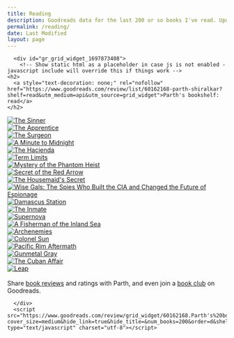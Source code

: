 ```yaml
---
title: Reading
description: Goodreads data for the last 200 or so books I've read. Updated every time I finish a book.
permalink: /reading/
date: Last Modified
layout: page
---
```

      <div id="gr_grid_widget_1697873408">
        <!-- Show static html as a placeholder in case js is not enabled - javascript include will override this if things work -->
    <h2>
      <a style="text-decoration: none;" rel="nofollow" href="https://www.goodreads.com/review/list/60162168-parth-shiralkar?shelf=read&utm_medium=api&utm_source=grid_widget">Parth's bookshelf: read</a>
    </h2>

  <div class="gr_grid_container">
    <div class="gr_grid_book_container"><a title="The Sinner (Rizzoli & Isles, #3)" rel="nofollow" href="https://www.goodreads.com/book/show/32257.The_Sinner"><img alt="The Sinner" border="0" src="https://i.gr-assets.com/images/S/compressed.photo.goodreads.com/books/1277923817l/32257._SX98_.jpg" /></a></div>
    <div class="gr_grid_book_container"><a title="The Apprentice (Rizzoli & Isles, #2)" rel="nofollow" href="https://www.goodreads.com/book/show/715834.The_Apprentice"><img alt="The Apprentice" border="0" src="https://i.gr-assets.com/images/S/compressed.photo.goodreads.com/books/1467859772l/715834._SY160_.jpg" /></a></div>
    <div class="gr_grid_book_container"><a title="The Surgeon (Rizzoli & Isles, #1)" rel="nofollow" href="https://www.goodreads.com/book/show/32263.The_Surgeon"><img alt="The Surgeon" border="0" src="https://i.gr-assets.com/images/S/compressed.photo.goodreads.com/books/1277923728l/32263._SX98_.jpg" /></a></div>
    <div class="gr_grid_book_container"><a title="A Minute to Midnight (Atlee Pine, #2)" rel="nofollow" href="https://www.goodreads.com/book/show/44422464-a-minute-to-midnight"><img alt="A Minute to Midnight" border="0" src="https://i.gr-assets.com/images/S/compressed.photo.goodreads.com/books/1565138579l/44422464._SX98_.jpg" /></a></div>
    <div class="gr_grid_book_container"><a title="The Hacienda" rel="nofollow" href="https://www.goodreads.com/book/show/57840571-the-hacienda"><img alt="The Hacienda" border="0" src="https://i.gr-assets.com/images/S/compressed.photo.goodreads.com/books/1628794005l/57840571._SX98_.jpg" /></a></div>
    <div class="gr_grid_book_container"><a title="Term Limits" rel="nofollow" href="https://www.goodreads.com/book/show/85392.Term_Limits"><img alt="Term Limits" border="0" src="https://i.gr-assets.com/images/S/compressed.photo.goodreads.com/books/1311847654l/85392._SX98_.jpg" /></a></div>
    <div class="gr_grid_book_container"><a title="Mystery of the Phantom Heist (Hardy Boys Adventures #2)" rel="nofollow" href="https://www.goodreads.com/book/show/15801385-mystery-of-the-phantom-heist"><img alt="Mystery of the Phantom Heist" border="0" src="https://i.gr-assets.com/images/S/compressed.photo.goodreads.com/books/1353918611l/15801385._SX98_.jpg" /></a></div>
    <div class="gr_grid_book_container"><a title="Secret of the Red Arrow (Hardy Boys Adventures, #1)" rel="nofollow" href="https://www.goodreads.com/book/show/13260655-secret-of-the-red-arrow"><img alt="Secret of the Red Arrow" border="0" src="https://i.gr-assets.com/images/S/compressed.photo.goodreads.com/books/1354847072l/13260655._SX98_.jpg" /></a></div>
    <div class="gr_grid_book_container"><a title="The Housemaid's Secret (The Housemaid, #2)" rel="nofollow" href="https://www.goodreads.com/book/show/62848145-the-housemaid-s-secret"><img alt="The Housemaid's Secret" border="0" src="https://i.gr-assets.com/images/S/compressed.photo.goodreads.com/books/1664729357l/62848145._SX98_.jpg" /></a></div>
    <div class="gr_grid_book_container"><a title="Wise Gals: The Spies Who Built the CIA and Changed the Future of Espionage" rel="nofollow" href="https://www.goodreads.com/book/show/55510928-wise-gals"><img alt="Wise Gals: The Spies Who Built the CIA and Changed the Future of Espionage" border="0" src="https://i.gr-assets.com/images/S/compressed.photo.goodreads.com/books/1646927617l/55510928._SX98_.jpg" /></a></div>
    <div class="gr_grid_book_container"><a title="Damascus Station (Damascus Station #1)" rel="nofollow" href="https://www.goodreads.com/book/show/56769571-damascus-station"><img alt="Damascus Station" border="0" src="https://i.gr-assets.com/images/S/compressed.photo.goodreads.com/books/1613788178l/56769571._SX98_.jpg" /></a></div>
    <div class="gr_grid_book_container"><a title="The Inmate" rel="nofollow" href="https://www.goodreads.com/book/show/61149872-the-inmate"><img alt="The Inmate" border="0" src="https://i.gr-assets.com/images/S/compressed.photo.goodreads.com/books/1653271523l/61149872._SX98_.jpg" /></a></div>
    <div class="gr_grid_book_container"><a title="Supernova (Renegades, #3)" rel="nofollow" href="https://www.goodreads.com/book/show/42771754-supernova"><img alt="Supernova" border="0" src="https://i.gr-assets.com/images/S/compressed.photo.goodreads.com/books/1557159835l/42771754._SX98_.jpg" /></a></div>
    <div class="gr_grid_book_container"><a title="A Fisherman of the Inland Sea" rel="nofollow" href="https://www.goodreads.com/book/show/68022.A_Fisherman_of_the_Inland_Sea"><img alt="A Fisherman of the Inland Sea" border="0" src="https://i.gr-assets.com/images/S/compressed.photo.goodreads.com/books/1410138597l/68022._SX98_.jpg" /></a></div>
    <div class="gr_grid_book_container"><a title="Archenemies (Renegades, #2)" rel="nofollow" href="https://www.goodreads.com/book/show/35425827-archenemies"><img alt="Archenemies" border="0" src="https://i.gr-assets.com/images/S/compressed.photo.goodreads.com/books/1526668679l/35425827._SX98_.jpg" /></a></div>
    <div class="gr_grid_book_container"><a title="Colonel Sun (James Bond, #15)" rel="nofollow" href="https://www.goodreads.com/book/show/391789.Colonel_Sun"><img alt="Colonel Sun" border="0" src="https://i.gr-assets.com/images/S/compressed.photo.goodreads.com/books/1347412695l/391789._SX98_.jpg" /></a></div>
    <div class="gr_grid_book_container"><a title="Pacific Rim Aftermath" rel="nofollow" href="https://www.goodreads.com/book/show/40680126-pacific-rim-aftermath"><img alt="Pacific Rim Aftermath" border="0" src="https://i.gr-assets.com/images/S/compressed.photo.goodreads.com/books/1532867791l/40680126._SX98_.jpg" /></a></div>
    <div class="gr_grid_book_container"><a title="Gunmetal Gray (Gray Man, #6)" rel="nofollow" href="https://www.goodreads.com/book/show/30189669-gunmetal-gray"><img alt="Gunmetal Gray" border="0" src="https://i.gr-assets.com/images/S/compressed.photo.goodreads.com/books/1464091568l/30189669._SX98_.jpg" /></a></div>
    <div class="gr_grid_book_container"><a title="The Cuban Affair" rel="nofollow" href="https://www.goodreads.com/book/show/34913387-the-cuban-affair"><img alt="The Cuban Affair" border="0" src="https://i.gr-assets.com/images/S/compressed.photo.goodreads.com/books/1494779202l/34913387._SX98_.jpg" /></a></div>
    <div class="gr_grid_book_container"><a title="Leap (Breakthrough, #2)" rel="nofollow" href="https://www.goodreads.com/book/show/22798216-leap"><img alt="Leap" border="0" src="https://i.gr-assets.com/images/S/compressed.photo.goodreads.com/books/1455998935l/22798216._SX98_.jpg" /></a></div>
  <noscript><br/>Share <a rel="nofollow" href="/">book reviews</a> and ratings with Parth, and even join a <a rel="nofollow" href="/group">book club</a> on Goodreads.</noscript>
  </div>

      </div>
      <script src="https://www.goodreads.com/review/grid_widget/60162168.Parth's%20bookshelf:%20read?cover_size=medium&hide_link=true&hide_title=&num_books=200&order=d&shelf=read&sort=date_added&widget_id=1697873408" type="text/javascript" charset="utf-8"></script>
<script>
// Get all the img elements with the class "gr_grid_book_container"
var imgElements = document.querySelectorAll('.gr_grid_book_container img');

// Loop through each img element and modify the src attribute
imgElements.forEach(function (imgElement) {
    // Get the current src attribute
    var src = imgElement.getAttribute('src');

    // Replace both "_SX98_" and "_SY160_" portions with an empty string
    src = src.replace(/_SX98_.|_SY160_.|Y160_./g, '');

    // Set the modified src attribute back to the img element
    imgElement.setAttribute('src', src);
});

</script>

